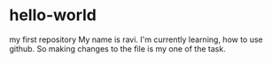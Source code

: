 # hello-world
my first repository
My name is ravi. I'm currently learning, how to use github.
So making changes to the file is my one of the task.
